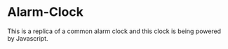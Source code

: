 # Alarm-Clock
This is a replica of a common alarm clock and this clock is being powered by Javascript. 
